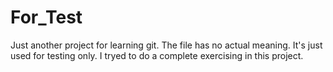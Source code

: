 # For_Test
Just another project for learning git.
The file has no actual meaning. It's just used for testing only.
I tryed to do a complete exercising in this project.
